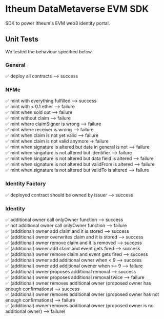 # Itheum DataMetaverse EVM SDK
SDK to power Itheum's EVM web3 identity portal.

## Unit Tests
We tested the behaviour specified below.

### General
✅ deploy all contracts --> success

### NFMe
✅ mint with everything fulfilled --> success\
✅ mint with < 0.1 ether --> failure\
✅ mint when sold out --> failure\
✅ mint without claim --> failure\
✅ mint where claimSigner is wrong --> failure\
✅ mint where receiver is wrong --> failure\
✅ mint when claim is not yet valid --> failure\
✅ mint when claim is not valid anymore -> failure\
✅ mint when signature is altered but data in general is not --> failure\
✅ mint when singature is not altered but identifier --> failure\
✅ mint when singature is not altered but data field is altered --> failure\
✅ mint when signature is not altered but validFrom is altered --> failure\
✅ mint when signature is not altered but validTo is altered --> failure

### Identity Factory
✅ deployed contract should be owned by issuer --> success

### Identity
✅ additional owner call onlyOwner function --> success\
✅ not additional owner call onlyOwner function --> failure\
✅ (additional) owner add claim and it is stored --> success\
✅ (additional) owner overwrites claim and it is stored --> success\
✅ (additional) owner remove claim and it is removed --> success\
✅ (additional) owner add claim and event gets fired --> success\
✅ (additional) owner remove claim and event gets fired --> success\
✅ (additional) owner add additional owner when < 9 --> success\
✅ (additional) owner add additional owener when >= 9 --> failure\
✅ (additional) owner proposes additional removal --> success\
✅ (additional) owner proposes additional removal twice --> failure\
✅ (additional) owner removes additional owner (proposed owner has enough confirmations) --> success\
✅ (additional) owner removes additional owner (proposed owner has not enough confirmations) --> failure\
✅ (additional) owner removes additional owner (proposed owner is no additional owner) --> failure\
